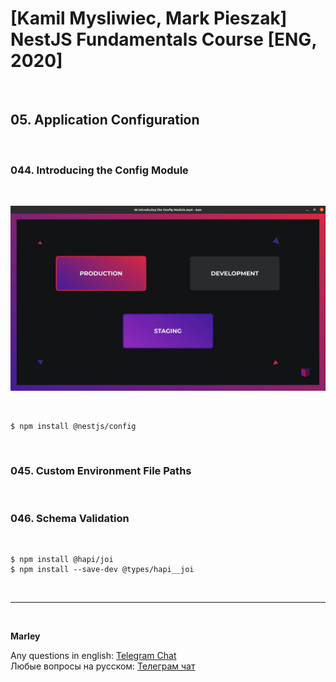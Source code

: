 # [Kamil Mysliwiec, Mark Pieszak] NestJS Fundamentals Course [ENG, 2020]

<br/>

## 05. Application Configuration

<br/>

### 044. Introducing the Config Module

<br/>

![Application](/img/pic-m05-p01.png?raw=true)

<br/>

    $ npm install @nestjs/config

<br/>

### 045. Custom Environment File Paths

<br/>

### 046. Schema Validation

<br/>

    $ npm install @hapi/joi
    $ npm install --save-dev @types/hapi__joi

<br/>

---

<br/>

**Marley**

Any questions in english: <a href="https://jsdev.org/chat/">Telegram Chat</a>  
Любые вопросы на русском: <a href="https://jsdev.ru/chat/">Телеграм чат</a>
